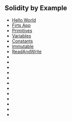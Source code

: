 ## Solidity by Example

* [Hello World](HelloWorld.sol)
* [Firts App](FirstApp.sol)
* [Primitives](primitives.sol)
* [Variables](variables.sol)
* [Constants](constants.sol)
* [Immutable](immutable.sol)
* [ReadAndWrite](ReadAndWrite.sol)
* []()
* []()
* []()
* []()
* []()
* []()
* []()
* []()
* []()
* []()
* []()
* []()